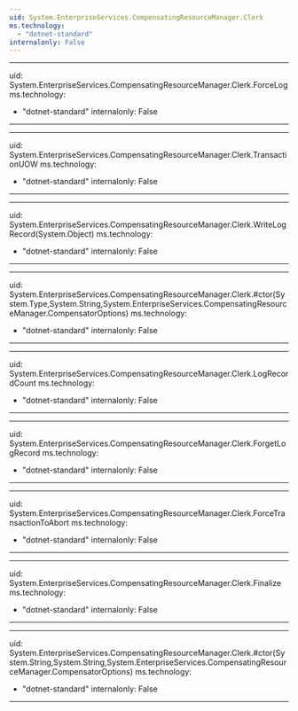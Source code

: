 ```yaml
---
uid: System.EnterpriseServices.CompensatingResourceManager.Clerk
ms.technology: 
  - "dotnet-standard"
internalonly: False
---
```


---
uid: System.EnterpriseServices.CompensatingResourceManager.Clerk.ForceLog
ms.technology: 
  - "dotnet-standard"
internalonly: False
---

---
uid: System.EnterpriseServices.CompensatingResourceManager.Clerk.TransactionUOW
ms.technology: 
  - "dotnet-standard"
internalonly: False
---

---
uid: System.EnterpriseServices.CompensatingResourceManager.Clerk.WriteLogRecord(System.Object)
ms.technology: 
  - "dotnet-standard"
internalonly: False
---

---
uid: System.EnterpriseServices.CompensatingResourceManager.Clerk.#ctor(System.Type,System.String,System.EnterpriseServices.CompensatingResourceManager.CompensatorOptions)
ms.technology: 
  - "dotnet-standard"
internalonly: False
---

---
uid: System.EnterpriseServices.CompensatingResourceManager.Clerk.LogRecordCount
ms.technology: 
  - "dotnet-standard"
internalonly: False
---

---
uid: System.EnterpriseServices.CompensatingResourceManager.Clerk.ForgetLogRecord
ms.technology: 
  - "dotnet-standard"
internalonly: False
---

---
uid: System.EnterpriseServices.CompensatingResourceManager.Clerk.ForceTransactionToAbort
ms.technology: 
  - "dotnet-standard"
internalonly: False
---

---
uid: System.EnterpriseServices.CompensatingResourceManager.Clerk.Finalize
ms.technology: 
  - "dotnet-standard"
internalonly: False
---

---
uid: System.EnterpriseServices.CompensatingResourceManager.Clerk.#ctor(System.String,System.String,System.EnterpriseServices.CompensatingResourceManager.CompensatorOptions)
ms.technology: 
  - "dotnet-standard"
internalonly: False
---
